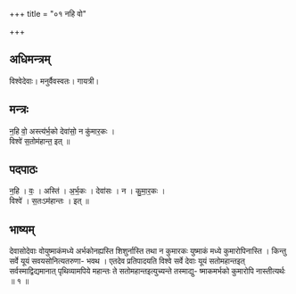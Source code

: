 +++
title = "०१ नहि वो"

+++
## अधिमन्त्रम्
विश्वेदेवाः। मनुर्वैवस्वतः। गायत्री।

## मन्त्रः
न॒हि वो॒ अस्त्य॑र्भ॒को देवा॑सो॒ न कु॑मार॒कः ।  
विश्वे॑ स॒तोम॑हान्त॒ इत् ॥

## पदपाठः
न॒हि । वः॒ । अस्ति॑ । अ॒र्भ॒कः । देवा॑सः । न । कु॒मा॒र॒कः ।  
विश्वे॑ । स॒तःऽम॑हान्तः । इत् ॥

## भाष्यम्
देवासोदेवाः वोयुष्माकंमध्ये अर्भकोनह्यस्ति शिशुर्नास्ति तथा न कुमारकः युष्माकं मध्ये कुमारोपिनास्ति । किन्तु सर्वे यूयं सवयसोनित्यतरुणा- भवथ । एतदेव प्रतिपादयति विश्वे सर्वे देवाः यूयं सतोमहान्तइत् सर्वस्माद्विद्यमानात् पृथिव्यामपिये महान्तः ते सतोमहान्तइत्युच्यन्ते तस्माद्यु- ष्माकमर्भको कुमारोपि नास्तीत्यर्थः ॥ १ ॥